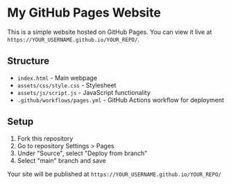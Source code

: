 # My GitHub Pages Website

This is a simple website hosted on GitHub Pages. You can view it live at `https://YOUR_USERNAME.github.io/YOUR_REPO/`.

## Structure
- `index.html` - Main webpage
- `assets/css/style.css` - Stylesheet
- `assets/js/script.js` - JavaScript functionality
- `.github/workflows/pages.yml` - GitHub Actions workflow for deployment

## Setup
1. Fork this repository
2. Go to repository Settings > Pages
3. Under "Source", select "Deploy from branch"
4. Select "main" branch and save

Your site will be published at `https://YOUR_USERNAME.github.io/YOUR_REPO/`
